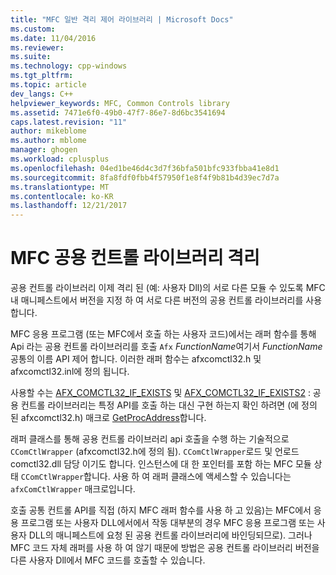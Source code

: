 ```yaml
---
title: "MFC 일반 격리 제어 라이브러리 | Microsoft Docs"
ms.custom: 
ms.date: 11/04/2016
ms.reviewer: 
ms.suite: 
ms.technology: cpp-windows
ms.tgt_pltfrm: 
ms.topic: article
dev_langs: C++
helpviewer_keywords: MFC, Common Controls library
ms.assetid: 7471e6f0-49b0-47f7-86e7-8d6bc3541694
caps.latest.revision: "11"
author: mikeblome
ms.author: mblome
manager: ghogen
ms.workload: cplusplus
ms.openlocfilehash: 04ed1be46d4c3d7f36bfa501bfc933fbba41e8d1
ms.sourcegitcommit: 8fa8fdf0fbb4f57950f1e8f4f9b81b4d39ec7d7a
ms.translationtype: MT
ms.contentlocale: ko-KR
ms.lasthandoff: 12/21/2017
---
```

# <a name="isolation-of-the-mfc-common-controls-library"></a>MFC 공용 컨트롤 라이브러리 격리
공용 컨트롤 라이브러리 이제 격리 된 (예: 사용자 Dll)의 서로 다른 모듈 수 있도록 MFC 내 매니페스트에서 버전을 지정 하 여 서로 다른 버전의 공용 컨트롤 라이브러리를 사용 합니다.  
  
 MFC 응용 프로그램 (또는 MFC에서 호출 하는 사용자 코드)에서는 래퍼 함수를 통해 Api 라는 공용 컨트롤 라이브러리를 호출 `Afx` *FunctionName*여기서 *FunctionName* 공통의 이름 API 제어 합니다. 이러한 래퍼 함수는 afxcomctl32.h 및 afxcomctl32.inl에 정의 됩니다.  
  
 사용할 수는 [AFX_COMCTL32_IF_EXISTS](reference/run-time-object-model-services.md#afx_comctl32_if_exists) 및 [AFX_COMCTL32_IF_EXISTS2](reference/run-time-object-model-services.md#afx_comctl32_if_exists2) : 공용 컨트롤 라이브러리는 특정 API를 호출 하는 대신 구현 하는지 확인 하려면 (에 정의 된 afxcomctl32.h) 매크로 [GetProcAddress](../build/getprocaddress.md)합니다.  
  
 래퍼 클래스를 통해 공용 컨트롤 라이브러리 api 호출을 수행 하는 기술적으로 `CComCtlWrapper` (afxcomctl32.h에 정의 됨). `CComCtlWrapper`로드 및 언로드 comctl32.dll 담당 이기도 합니다. 인스턴스에 대 한 포인터를 포함 하는 MFC 모듈 상태 `CComCtlWrapper`합니다. 사용 하 여 래퍼 클래스에 액세스할 수 있습니다는 `afxComCtlWrapper` 매크로입니다.  
  
 호출 공통 컨트롤 API를 직접 (하지 MFC 래퍼 함수를 사용 하 고 있음)는 MFC에서 응용 프로그램 또는 사용자 DLL에서에서 작동 대부분의 경우 MFC 응용 프로그램 또는 사용자 DLL의 매니페스트에 요청 된 공용 컨트롤 라이브러리에 바인딩되므로). 그러나 MFC 코드 자체 래퍼를 사용 하 여 않기 때문에 방법은 공용 컨트롤 라이브러리 버전을 다른 사용자 Dll에서 MFC 코드를 호출할 수 있습니다.

